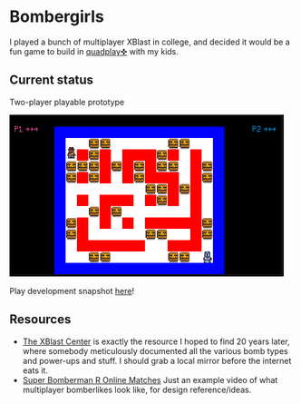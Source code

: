 # Bombergirls

I played a bunch of multiplayer XBlast in college, and decided it would be a fun game to build in [quadplay✜](https://github.com/morgan3d/quadplay) with my kids.

## Current status
Two-player playable prototype

![image](https://raw.githubusercontent.com/cdwfs/bombergirls/trunk/bombergirls-preview.gif)

Play development snapshot <a href="https://cdwfs.github.io/bombergirls">here</a>!

## Resources
- [The XBlast Center](http://freexbresse.free.fr/xblast/) is exactly the resource I hoped to find 20 years later, where somebody meticulously documented all the various bomb types and power-ups and stuff. I should grab a local mirror before the internet eats it.
- [Super Bomberman R Online Matches](https://www.youtube.com/watch?v=VctqKTXCl78) Just an example video of what multiplayer bomberlikes look like, for design reference/ideas.